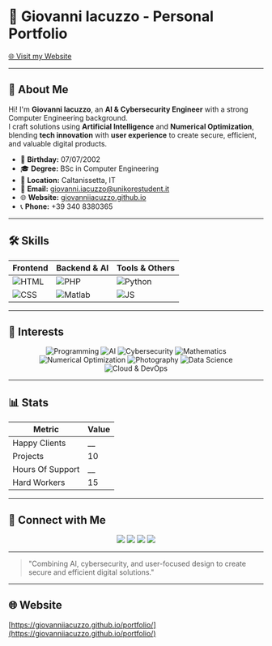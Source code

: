 # 👋 Giovanni Iacuzzo - Personal Portfolio

[🌐 Visit my Website](https://giovanniiacuzzo.github.io/portfolio/)

---

## 💼 About Me

Hi! I'm **Giovanni Iacuzzo**, an **AI & Cybersecurity Engineer** with a strong Computer Engineering background.  
I craft solutions using **Artificial Intelligence** and **Numerical Optimization**, blending **tech innovation** with **user experience** to create secure, efficient, and valuable digital products.

- 🎂 **Birthday:** 07/07/2002  
- 🎓 **Degree:** BSc in Computer Engineering  
- 📍 **Location:** Caltanissetta, IT  
- 📧 **Email:** [giovanni.iacuzzo@unikorestudent.it](mailto:giovanni.iacuzzo@unikorestudent.it)  
- 🌐 **Website:** [giovanniiacuzzo.github.io](https://giovanniiacuzzo.github.io/portfolio/)  
- 📞 **Phone:** +39 340 8380365  

---

## 🛠 Skills

| Frontend         | Backend & AI      | Tools & Others       |
|-----------------|-----------------|--------------------|
| ![HTML](https://img.shields.io/badge/HTML-100%25-orange?style=flat-square&logo=html5&logoColor=white) | ![PHP](https://img.shields.io/badge/PHP-80%25-777BB4?style=flat-square&logo=php&logoColor=white) | ![Python](https://img.shields.io/badge/Python-90%25-3776AB?style=flat-square&logo=python&logoColor=white) |
| ![CSS](https://img.shields.io/badge/CSS-90%25-1572B6?style=flat-square&logo=css3&logoColor=white) | ![Matlab](https://img.shields.io/badge/Matlab-80%25-0076A8?style=flat-square&logo=mathworks&logoColor=white) | ![JS](https://img.shields.io/badge/JavaScript-75%25-F7DF1E?style=flat-square&logo=javascript&logoColor=black) |

---

## 🌟 Interests

<p align="center">
  <img alt="Programming" src="https://img.shields.io/badge/Programming-💻-blue?style=for-the-badge" /> 
  <img alt="AI" src="https://img.shields.io/badge/Artificial_Intelligence-🤖-red?style=for-the-badge" /> 
  <img alt="Cybersecurity" src="https://img.shields.io/badge/Cybersecurity-🔐-green?style=for-the-badge" /> 
  <img alt="Mathematics" src="https://img.shields.io/badge/Mathematics-∞-purple?style=for-the-badge" /> 
  <img alt="Numerical Optimization" src="https://img.shields.io/badge/Numerical_Optimization-📈-orange?style=for-the-badge" /> 
  <img alt="Photography" src="https://img.shields.io/badge/Photography-📸-pink?style=for-the-badge" /> 
  <img alt="Data Science" src="https://img.shields.io/badge/Data_Science-📊-yellow?style=for-the-badge" /> 
  <img alt="Cloud & DevOps" src="https://img.shields.io/badge/Cloud_DevOps-☁️-cyan?style=for-the-badge" /> 
</p>

---

## 📊 Stats

| Metric            | Value |
|------------------|-------|
| Happy Clients     | __   |
| Projects          | 10    |
| Hours Of Support  | __  |
| Hard Workers      | 15    |

---

## 🔗 Connect with Me

<p align="center">
  <a href="https://github.com/giovanniIacuzzo" target="_blank"><img src="https://img.shields.io/badge/GitHub-000?style=for-the-badge&logo=github&logoColor=white" /></a>
  <a href="https://linkedin.com/in/giovanni-iacuzzo" target="_blank"><img src="https://img.shields.io/badge/LinkedIn-0077B5?style=for-the-badge&logo=linkedin&logoColor=white" /></a>
  <a href="mailto:giovanni.iacuzzo@unikorestudent.it"><img src="https://img.shields.io/badge/Email-D14836?style=for-the-badge&logo=gmail&logoColor=white" /></a>
  <a href="https://instagram.com/giovanni_iacuzzo_02" target="_blank"><img src="https://img.shields.io/badge/Instagram-E4405F?style=for-the-badge&logo=instagram&logoColor=white" /></a>
</p>

---

> "Combining AI, cybersecurity, and user-focused design to create secure and efficient digital solutions."

---

## 🌐 Website

[https://giovanniiacuzzo.github.io/portfolio/](https://giovanniiacuzzo.github.io/portfolio/)
